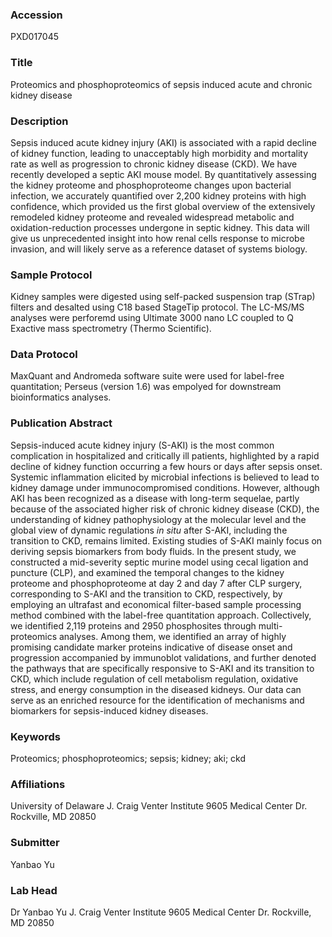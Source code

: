 ### Accession
PXD017045

### Title
Proteomics and phosphoproteomics of sepsis induced acute and chronic kidney disease

### Description
Sepsis induced acute kidney injury (AKI) is associated with a rapid decline of kidney function, leading to unacceptably high morbidity and mortality rate as well as progression to chronic kidney disease (CKD). We have recently developed a septic AKI mouse model. By quantitatively assessing the kidney proteome and phosphoproteome changes upon bacterial infection, we accurately quantified over 2,200 kidney proteins with high confidence, which provided us the first global overview of the extensively remodeled kidney proteome and revealed widespread metabolic and oxidation-reduction processes undergone in septic kidney. This data will give us unprecedented insight into how renal cells response to microbe invasion, and will likely serve as a reference dataset of systems biology.

### Sample Protocol
Kidney samples were digested using self-packed suspension trap (STrap) filters and desalted using C18 based StageTip protocol. The LC-MS/MS analyses were perforemd using Ultimate 3000 nano LC coupled to Q Exactive mass spectrometry (Thermo Scientific).

### Data Protocol
MaxQuant and Andromeda software suite were used for label-free quantitation; Perseus (version 1.6) was empolyed for downstream bioinformatics analyses.

### Publication Abstract
Sepsis-induced acute kidney injury (S-AKI) is the most common complication in hospitalized and critically ill patients, highlighted by a rapid decline of kidney function occurring a few hours or days after sepsis onset. Systemic inflammation elicited by microbial infections is believed to lead to kidney damage under immunocompromised conditions. However, although AKI has been recognized as a disease with long-term sequelae, partly because of the associated higher risk of chronic kidney disease (CKD), the understanding of kidney pathophysiology at the molecular level and the global view of dynamic regulations <i>in situ</i> after S-AKI, including the transition to CKD, remains limited. Existing studies of S-AKI mainly focus on deriving sepsis biomarkers from body fluids. In the present study, we constructed a mid-severity septic murine model using cecal ligation and puncture (CLP), and examined the temporal changes to the kidney proteome and phosphoproteome at day 2 and day 7 after CLP surgery, corresponding to S-AKI and the transition to CKD, respectively, by employing an ultrafast and economical filter-based sample processing method combined with the label-free quantitation approach. Collectively, we identified 2,119 proteins and 2950 phosphosites through multi-proteomics analyses. Among them, we identified an array of highly promising candidate marker proteins indicative of disease onset and progression accompanied by immunoblot validations, and further denoted the pathways that are specifically responsive to S-AKI and its transition to CKD, which include regulation of cell metabolism regulation, oxidative stress, and energy consumption in the diseased kidneys. Our data can serve as an enriched resource for the identification of mechanisms and biomarkers for sepsis-induced kidney diseases.

### Keywords
Proteomics; phosphoproteomics; sepsis; kidney; aki; ckd

### Affiliations
University of Delaware
J. Craig Venter Institute 9605 Medical Center Dr. Rockville, MD 20850

### Submitter
Yanbao Yu

### Lab Head
Dr Yanbao Yu
J. Craig Venter Institute 9605 Medical Center Dr. Rockville, MD 20850


